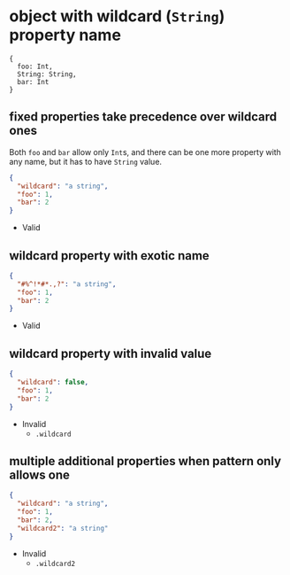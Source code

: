# object with wildcard (`String`) property name
```jsbp
{
  foo: Int,
  String: String,
  bar: Int
}
```

## fixed properties take precedence over wildcard ones
Both `foo` and `bar` allow only `Int`s, and there can be one more property with any name, but it has to have `String` value.
```json
{
  "wildcard": "a string",
  "foo": 1,
  "bar": 2
}
```
+ Valid

## wildcard property with exotic name
```json
{
  "#%^!*#*.,?": "a string",
  "foo": 1,
  "bar": 2
}
```
+ Valid

## wildcard property with invalid value
```json
{
  "wildcard": false,
  "foo": 1,
  "bar": 2
}
```
+ Invalid
    - `.wildcard`

## multiple additional properties when pattern only allows one
```json
{
  "wildcard": "a string",
  "foo": 1,
  "bar": 2,
  "wildcard2": "a string"
}
```
+ Invalid
    - `.wildcard2`
